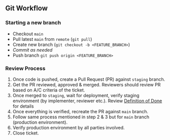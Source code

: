 ## Git Workflow

### Starting a new branch
- Checkout `main`
- Pull latest `main` from `remote` (`git pull`)
- Create new branch (`git checkout -b <FEATURE_BRANCH>`)
- _Commit as needed_
- Push branch `git push origin <FEATURE_BRANCH>`

### Review Process
1. Once code is pushed, create a Pull Request (PR) against `staging` branch. 
1. Get the PR reviewed, approved & merged. Reviewers should review PR based on A/C criteria of the ticket.
1. Once merged to `staging`, wait for deployment, verify staging environment (by implementer, reviewer etc.). Review [Definition of Done](https://github.com/prayersconnect/process/blob/main/agile.md#definition-of-done) for details
1. Once everything is verified, recreate the PR against `main` branch. 
1. Follow same process mentioned in step 2 & 3 but for `main` branch (production environment).
1. Verify production environment by all parties involved. 
1. Close ticket.
